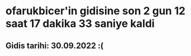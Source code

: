 # ofarukbicer'in gidisine son 2 gun 12 saat 17 dakika 33 saniye kaldi

## Gidis tarihi: 30.09.2022 :(